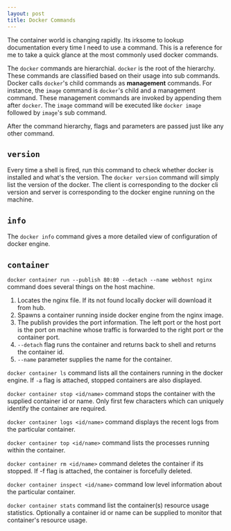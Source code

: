 ```yaml
---
layout: post
title: Docker Commands
---
```


The container world is changing rapidly. Its irksome to lookup documentation every time I need to use a command. This is a reference for me to take a quick glance at the most commonly used docker commands.

The `docker` commands are hierarchial. `docker` is the root of the hierarchy. These commands are classified based on their usage into sub commands. Docker calls `docker`'s child commands as __management__ commands. For instance, the `image` command is `docker`'s child and a management command. These management commands are invoked by appending them after `docker`. The `image` command will be executed like `docker image` followed by `image`'s sub command.

After the command hierarchy, flags and parameters are passed just like any other command.

## `version`

Every time a shell is fired, run this command to check whether docker is installed and what's the version. The `docker version` command will simply list the version of the docker. The client is corresponding to the docker cli version and server is corresponding to the docker engine running on the machine.

## `info`

The `docker info` command gives a more detailed view of configuration of docker engine.

## `container`

`docker container run --publish 80:80 --detach --name webhost nginx` command does several things on the host machine.

1. Locates the nginx file. If its not found locally docker will download it from hub.
2. Spawns a container running inside docker engine from the nginx image.
3. The publish provides the port information. The left port or the host port is the port on machine whose traffic is forwarded to the right port or the container port.
4. `--detach` flag runs the container and returns back to shell and returns the container id.
5. `--name` parameter supplies the name for the container.

`docker container ls` command lists all the containers running in the docker engine. If `-a` flag is attached, stopped containers are also displayed.

`docker container stop <id/name>` command stops the container with the supplied container id or name. Only first few characters which can uniquely identify the container are required.

`docker container logs <id/name>` command displays the recent logs from the particular container.

`docker container top <id/name>` command lists the processes running within the container.

`docker container rm <id/name>` command deletes the container if its stopped. If -f flag is attached, the container is forcefully deleted.

`docker container inspect <id/name>` command low level information about the particular container.

`docker container stats` command list the container(s) resource usage statistics. Optionally a container id or name can be supplied to monitor that container's resource usage.
